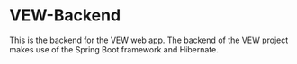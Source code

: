 # VEW-Backend
This is the backend for the VEW web app.
The backend of the VEW project makes use of the Spring Boot framework and Hibernate.
